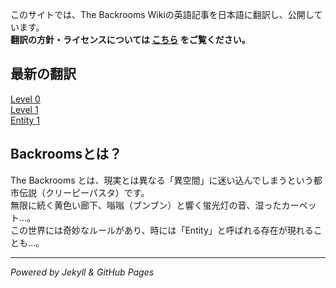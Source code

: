 
このサイトでは、The Backrooms Wikiの英語記事を日本語に翻訳し、公開しています。  
**翻訳の方針・ライセンスについては [こちら](about.md) をご覧ください。**  

## 最新の翻訳
<div class="toc-container">
    <div class="toc-item"><a href="levels/level-0.md">Level 0</a></div>
    <div class="toc-item"><a href="levels/level-1.md">Level 1</a></div>
    <div class="toc-item"><a href="entities/entity-1.md">Entity 1</a></div>
</div>


## Backroomsとは？
The Backrooms とは、現実とは異なる「異空間」に迷い込んでしまうという都市伝説（クリーピーパスタ）です。  
無限に続く黄色い廊下、嗡嗡（ブンブン）と響く蛍光灯の音、湿ったカーペット…。  
この世界には奇妙なルールがあり、時には「Entity」と呼ばれる存在が現れることも…。  

---
*Powered by Jekyll & GitHub Pages*
